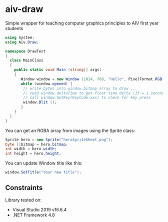 # aiv-draw
Simple wrapper for teaching computer graphics principles to AIV first year students


```csharp
using System;
using Aiv.Draw;

namespace DrawTest
{
  class MainClass
  {
    public static void Main (string[] args)
    {
       Window window = new Window (1024, 768, "Hello", PixelFormat.RGB);
       while (window.opened) {
        // write bytes into window.bitmap array to draw ...
        // read window.deltaTime to get float time delta (1f = 1 second)
        // call window.GetKey(KeyCode.xxx) to check for key press
        window.Blit ();
       }
    }
  }
}
```

You can get an RGBA array from images using the Sprite class:

```csharp
Sprite hero = new Sprite("heroSpriteSheet.png");
byte []bitmap = hero.bitmap;
int width = hero.width;
int height = hero.height;
```

You can update Window title like this:

```csharp
window.SetTitle("Your new title");
```

## Constraints
Library tested on:
* Visual Studio 2019 v16.6.4
* .NET Framework 4.8